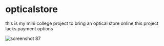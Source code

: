 # opticalstore
this is my mini college project to bring an optical store online 
this project lacks payment options  


![screenshot 87](https://cloud.githubusercontent.com/assets/20502302/26483731/26df4898-420c-11e7-80a2-1a97d0f99531.png)
